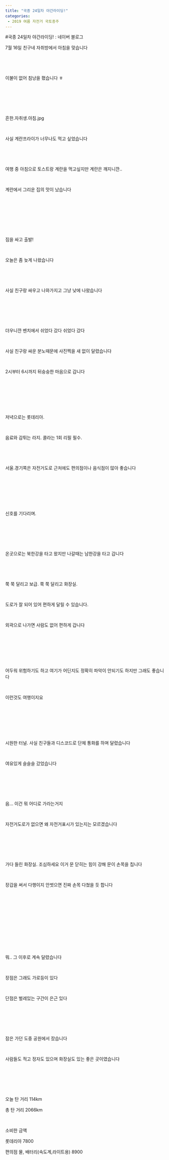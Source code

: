 ```yaml
---
title: "국종 24일차 야간라이딩!"
categories:
 - 2019 여름 자전거 국토종주
---
```

#국종 24일차 야간라이딩! : 네이버 블로그
<div class="wrap_rabbit pcol2 _param(1) _postViewArea221592966154" id="post-view221592966154">
<!-- Rabbit HTML --><div class="se-viewer se-theme-default" lang="ko-KR">
<!-- SE_DOC_HEADER_END -->
<div class="se-main-container">
<div class="se-component se-text se-l-default" id="SE-e1c076db-3268-4607-a613-4c12db84ee5c">
<div class="se-component-content">
<div class="se-section se-section-text se-l-default">
<div class="se-module se-module-text"><!-- SE-TEXT { --><p class="se-text-paragraph se-text-paragraph-align-" id="SE-60f5cee5-06f6-43fb-993e-7bac69506a27" style=""><span class="se-fs- se-ff-" id="SE-f80e57f4-1355-4517-b7be-09fb26049b82" style="">7월 16일 친구네 자취방에서 아침을 맞습니다</span></p><!-- } SE-TEXT --><!-- SE-TEXT { --><p class="se-text-paragraph se-text-paragraph-align-" id="SE-de586cf6-dc73-4019-99da-df51dede280b" style=""><span class="se-fs- se-ff-" id="SE-5d3bfe40-6d00-45fd-8677-87690f274d4a" style="">​</span></p><!-- } SE-TEXT --></div>
</div>
</div>
</div> <div class="se-component se-image se-l-default" id="SE-6e0d2f92-5d29-4f56-9afb-affd9349dd02">
<div class="se-component-content se-component-content-fit">
<div class="se-section se-section-image se-l-default se-section-align-">
<a class="se-module se-module-image __se_image_link __se_link" data-linkdata='{"id" : "SE-6e0d2f92-5d29-4f56-9afb-affd9349dd02", "src" : "https://postfiles.pstatic.net/MjAxOTA3MjJfNjQg/MDAxNTYzNzkyNzQ3Nzk0.pVGHLXIDqh_KLB9o9grx01T6Fj5rwHZs7n7s2G1at9Eg.9ve-BYwSg1542ltAL5sQo9LPvnTTHvI6XqKP_-KpDokg.JPEG.dls32208/20190716_022103.jpg", "linkUse" : "false", "link" : ""}' data-linktype="img" href="#" onclick="return false;" style=" ">
<img alt="" class="se-image-resource" data-height="1232" data-lazy-src="https://postfiles.pstatic.net/MjAxOTA3MjJfNjQg/MDAxNTYzNzkyNzQ3Nzk0.pVGHLXIDqh_KLB9o9grx01T6Fj5rwHZs7n7s2G1at9Eg.9ve-BYwSg1542ltAL5sQo9LPvnTTHvI6XqKP_-KpDokg.JPEG.dls32208/20190716_022103.jpg?type=w966" data-width="693" src="https://raw.githubusercontent.com/rage147-OwO/rage147-OwO.github.io/master/_images/images/2019-7-23-국종 24일차 야간라이딩!/0.jpg">
</img></a> </div>
</div>
</div> <div class="se-component se-text se-l-default" id="SE-d3a5a731-e25f-4577-92df-709512059a50">
<div class="se-component-content">
<div class="se-section se-section-text se-l-default">
<div class="se-module se-module-text"><!-- SE-TEXT { --><p class="se-text-paragraph se-text-paragraph-align-" id="SE-c2b13d65-5585-4669-aea7-9647e88e6c70" style=""><span class="se-fs- se-ff-" id="SE-f2a4a55c-f291-4d93-9af4-6f935cc50156" style="">이불이 없어 침낭을 폈습니다 ㅎ</span></p><!-- } SE-TEXT --><!-- SE-TEXT { --><p class="se-text-paragraph se-text-paragraph-align-" id="SE-44fec364-3a39-4ba1-8d76-1feab66a7fab" style=""><span class="se-fs- se-ff-" id="SE-ead68c23-2c1e-47fc-9374-95d00b98a701" style="">​</span></p><!-- } SE-TEXT --><!-- SE-TEXT { --><p class="se-text-paragraph se-text-paragraph-align-" id="SE-3790f23d-f42f-4290-9c6a-86cf6dd6109f" style=""><span class="se-fs- se-ff-" id="SE-489e882b-c153-4d98-a36c-65207d4b52ff" style="">​</span></p><!-- } SE-TEXT --></div>
</div>
</div>
</div> <div class="se-component se-image se-l-default" id="SE-5a208364-db99-42b1-8417-269b80f63e0c">
<div class="se-component-content se-component-content-fit">
<div class="se-section se-section-image se-l-default se-section-align-">
<a class="se-module se-module-image __se_image_link __se_link" data-linkdata='{"id" : "SE-5a208364-db99-42b1-8417-269b80f63e0c", "src" : "https://postfiles.pstatic.net/MjAxOTA3MjJfMTY4/MDAxNTYzNzkyNzUwMzQ5.6vusdwH9wuo6eOU04H5xmPVbUxHOERoBLVIYcRtnPmUg.gVEcJuXx78lV4F86KS5bgZKUxAA8ATudpTOo4KtPNAEg.JPEG.dls32208/20190716_133126.jpg", "linkUse" : "false", "link" : ""}' data-linktype="img" href="#" onclick="return false;" style=" ">
<img alt="" class="se-image-resource" data-height="1232" data-lazy-src="https://postfiles.pstatic.net/MjAxOTA3MjJfMTY4/MDAxNTYzNzkyNzUwMzQ5.6vusdwH9wuo6eOU04H5xmPVbUxHOERoBLVIYcRtnPmUg.gVEcJuXx78lV4F86KS5bgZKUxAA8ATudpTOo4KtPNAEg.JPEG.dls32208/20190716_133126.jpg?type=w966" data-width="693" src="https://raw.githubusercontent.com/rage147-OwO/rage147-OwO.github.io/master/_images/images/2019-7-23-국종 24일차 야간라이딩!/1.jpg">
</img></a> </div>
</div>
</div> <div class="se-component se-text se-l-default" id="SE-ade3651f-66b8-498e-b2de-0f87a72cf5ef">
<div class="se-component-content">
<div class="se-section se-section-text se-l-default">
<div class="se-module se-module-text"><!-- SE-TEXT { --><p class="se-text-paragraph se-text-paragraph-align-" id="SE-53fd294d-2c62-4bcc-8d06-673fe4af3299" style=""><span class="se-fs- se-ff-" id="SE-5645be4f-bc02-4d7c-8a17-e450ae2febf4" style="">흔한.자취생.아침.jpg</span></p><!-- } SE-TEXT --><!-- SE-TEXT { --><p class="se-text-paragraph se-text-paragraph-align-" id="SE-5c0aa268-879a-4d52-9e5d-605994c8aa47" style=""><span class="se-fs- se-ff-" id="SE-c91ec35a-4cc6-43a5-a6c6-4ebc65426a47" style="">​</span></p><!-- } SE-TEXT --><!-- SE-TEXT { --><p class="se-text-paragraph se-text-paragraph-align-" id="SE-9abd9a25-8cd5-41e9-a638-c97c00003e79" style=""><span class="se-fs- se-ff-" id="SE-1c284af2-172d-4833-98e6-721b482dc018" style="">사실 계란프라이가 너무나도 먹고 싶었습니다</span></p><!-- } SE-TEXT --><!-- SE-TEXT { --><p class="se-text-paragraph se-text-paragraph-align-" id="SE-62606d51-eb09-4f74-af25-007c3d99ea5c" style=""><span class="se-fs- se-ff-" id="SE-a8622d7b-549c-4998-b725-06596e32da0f" style="">​</span></p><!-- } SE-TEXT --><!-- SE-TEXT { --><p class="se-text-paragraph se-text-paragraph-align-" id="SE-fbda34a5-a5c6-44f6-bf95-1e88ab7b703e" style=""><span class="se-fs- se-ff-" id="SE-e08e8123-c752-4712-afc9-eefe45f3547b" style="">​</span></p><!-- } SE-TEXT --><!-- SE-TEXT { --><p class="se-text-paragraph se-text-paragraph-align-" id="SE-b72ca21f-589a-4a6a-8daa-29738f4c6f61" style=""><span class="se-fs- se-ff-" id="SE-65567a10-2b31-40d8-9e6f-b7a4e9f30469" style="">여행 중 아침으로 토스트랑 계란을 먹고싶지만 계란은 깨지니깐..</span></p><!-- } SE-TEXT --><!-- SE-TEXT { --><p class="se-text-paragraph se-text-paragraph-align-" id="SE-ab720623-96d6-4149-9c06-b3b2821ba5e8" style=""><span class="se-fs- se-ff-" id="SE-bc186b02-36bc-4893-84a7-1b57959190c2" style="">​</span></p><!-- } SE-TEXT --><!-- SE-TEXT { --><p class="se-text-paragraph se-text-paragraph-align-" id="SE-8a33cd71-1fe6-4e78-b0b8-d290fa043f3b" style=""><span class="se-fs- se-ff-" id="SE-53227eb7-fa4b-48ca-b0d1-058d266b15d3" style="">계란에서 그리운 집의 맛이 났습니다</span></p><!-- } SE-TEXT --><!-- SE-TEXT { --><p class="se-text-paragraph se-text-paragraph-align-" id="SE-a45f2155-97e1-481d-8293-ca86cb141224" style=""><span class="se-fs- se-ff-" id="SE-88b2de9d-8183-4041-a61b-80a72422a8b7" style="">​</span></p><!-- } SE-TEXT --><!-- SE-TEXT { --><p class="se-text-paragraph se-text-paragraph-align-" id="SE-7e5f475f-1a01-4e48-949d-7580af53ac21" style=""><span class="se-fs- se-ff-" id="SE-1e916746-6aba-4385-a912-59d5b3ecbe95" style="">​</span></p><!-- } SE-TEXT --><!-- SE-TEXT { --><p class="se-text-paragraph se-text-paragraph-align-" id="SE-ee1decd8-7b40-4e0a-b22a-5ac76f269c75" style=""><span class="se-fs- se-ff-" id="SE-9cd5329a-6736-4710-819c-5bcab05d2214" style="">​</span></p><!-- } SE-TEXT --></div>
</div>
</div>
</div> <div class="se-component se-image se-l-default" id="SE-103f06d6-8de8-43ce-b203-d82af9d03c42">
<div class="se-component-content se-component-content-fit">
<div class="se-section se-section-image se-l-default se-section-align-">
<a class="se-module se-module-image __se_image_link __se_link" data-linkdata='{"id" : "SE-103f06d6-8de8-43ce-b203-d82af9d03c42", "src" : "https://postfiles.pstatic.net/MjAxOTA3MjJfNiAg/MDAxNTYzNzkyNzUxODY3.qbPeqfxUY9p0EYaAYEBgtPNyzIKuTLLQ5dlPpmpGV6Mg.51-U3EzGBjvmTm3we9nI_ZDWX8sV4JjM4wFslZoNfu0g.JPEG.dls32208/20190716_154424.jpg", "linkUse" : "false", "link" : ""}' data-linktype="img" href="#" onclick="return false;" style=" ">
<img alt="" class="se-image-resource" data-height="1232" data-lazy-src="https://postfiles.pstatic.net/MjAxOTA3MjJfNiAg/MDAxNTYzNzkyNzUxODY3.qbPeqfxUY9p0EYaAYEBgtPNyzIKuTLLQ5dlPpmpGV6Mg.51-U3EzGBjvmTm3we9nI_ZDWX8sV4JjM4wFslZoNfu0g.JPEG.dls32208/20190716_154424.jpg?type=w966" data-width="693" src="https://raw.githubusercontent.com/rage147-OwO/rage147-OwO.github.io/master/_images/images/2019-7-23-국종 24일차 야간라이딩!/2.jpg">
</img></a> </div>
</div>
</div> <div class="se-component se-text se-l-default" id="SE-3acd7157-8359-4cc5-b519-6e42eb1e3e52">
<div class="se-component-content">
<div class="se-section se-section-text se-l-default">
<div class="se-module se-module-text"><!-- SE-TEXT { --><p class="se-text-paragraph se-text-paragraph-align-" id="SE-3411aac6-7e1e-4520-90e0-7138fbea6cac" style=""><span class="se-fs- se-ff-" id="SE-f05f2d2c-f726-4adb-9a6d-6f9a80e7097d" style="">짐을 싸고 출발!</span></p><!-- } SE-TEXT --><!-- SE-TEXT { --><p class="se-text-paragraph se-text-paragraph-align-" id="SE-00673cb7-0486-45ce-bb23-629cc5d53aad" style=""><span class="se-fs- se-ff-" id="SE-e2ceeb62-6b23-4f2d-8c36-b7feb03c3074" style="">​</span></p><!-- } SE-TEXT --><!-- SE-TEXT { --><p class="se-text-paragraph se-text-paragraph-align-" id="SE-c97617c1-4c67-48fe-a68f-a002fec1fa1a" style=""><span class="se-fs- se-ff-" id="SE-97aa050c-16eb-4f08-8f98-58838041872c" style="">오늘은 좀 늦게 나왔습니다</span></p><!-- } SE-TEXT --><!-- SE-TEXT { --><p class="se-text-paragraph se-text-paragraph-align-" id="SE-549a50d4-7fae-4a9f-a443-2ffe1ae89d49" style=""><span class="se-fs- se-ff-" id="SE-d0bc760c-f067-41d0-b881-4ffc638489ac" style="">​</span></p><!-- } SE-TEXT --><!-- SE-TEXT { --><p class="se-text-paragraph se-text-paragraph-align-" id="SE-d8d05fff-addd-4646-83b7-ffbc221cf8ef" style=""><span class="se-fs- se-ff-" id="SE-3ad8094c-62ed-4190-b0f8-1286ea9c4599" style="">​</span></p><!-- } SE-TEXT --><!-- SE-TEXT { --><p class="se-text-paragraph se-text-paragraph-align-" id="SE-d3568089-914d-4b83-9eeb-ec036a298558" style=""><span class="se-fs- se-ff-" id="SE-57a61f98-facd-44d0-92f5-f867e2fd7bee" style="">사실 친구랑 싸우고 나와가지고 그냥 낮에 나왔습니다</span></p><!-- } SE-TEXT --><!-- SE-TEXT { --><p class="se-text-paragraph se-text-paragraph-align-" id="SE-36235492-60a7-4c6e-b4bb-26448de664a2" style=""><span class="se-fs- se-ff-" id="SE-36bedaab-a482-4fae-a192-a30fa30aef4c" style="">​</span></p><!-- } SE-TEXT --><!-- SE-TEXT { --><p class="se-text-paragraph se-text-paragraph-align-" id="SE-4b8786ae-a13a-4f70-b74e-734caaafb5f7" style=""><span class="se-fs- se-ff-" id="SE-1d192a74-046c-46c5-b826-98ebd79aa321" style="">​</span></p><!-- } SE-TEXT --></div>
</div>
</div>
</div> <div class="se-component se-image se-l-default" id="SE-e9cb8312-9292-44dc-a629-891f4e55680a">
<div class="se-component-content se-component-content-fit">
<div class="se-section se-section-image se-l-default se-section-align-">
<a class="se-module se-module-image __se_image_link __se_link" data-linkdata='{"id" : "SE-e9cb8312-9292-44dc-a629-891f4e55680a", "src" : "https://postfiles.pstatic.net/MjAxOTA3MjJfMjUw/MDAxNTYzNzkyNzUzOTEy.kn0mm3DZj6Q2tBSvhRlLZLsl0sRx7E0-aj6bTrvGPzIg.n2cgzDbeHY6mw9xPTPeE0r_tWDJsdzEhXlhb_i36PLAg.JPEG.dls32208/20190716_170705.jpg", "linkUse" : "false", "link" : ""}' data-linktype="img" href="#" onclick="return false;" style=" ">
<img alt="" class="se-image-resource" data-height="389" data-lazy-src="https://postfiles.pstatic.net/MjAxOTA3MjJfMjUw/MDAxNTYzNzkyNzUzOTEy.kn0mm3DZj6Q2tBSvhRlLZLsl0sRx7E0-aj6bTrvGPzIg.n2cgzDbeHY6mw9xPTPeE0r_tWDJsdzEhXlhb_i36PLAg.JPEG.dls32208/20190716_170705.jpg?type=w966" data-width="693" src="https://raw.githubusercontent.com/rage147-OwO/rage147-OwO.github.io/master/_images/images/2019-7-23-국종 24일차 야간라이딩!/3.jpg">
</img></a> </div>
</div>
</div> <div class="se-component se-text se-l-default" id="SE-2068877b-9205-47c3-833f-086057160d94">
<div class="se-component-content">
<div class="se-section se-section-text se-l-default">
<div class="se-module se-module-text"><!-- SE-TEXT { --><p class="se-text-paragraph se-text-paragraph-align-" id="SE-c1ef0a27-1d16-404b-894d-12c4318bba7e" style=""><span class="se-fs- se-ff-" id="SE-688852f1-7494-49b4-94ea-27b8f651c541" style="">더우니깐 벤치에서 쉬었다 갔다 쉬었다 갔다</span></p><!-- } SE-TEXT --><!-- SE-TEXT { --><p class="se-text-paragraph se-text-paragraph-align-" id="SE-28fe957d-c7ee-45da-bb0a-9e6a28f24612" style=""><span class="se-fs- se-ff-" id="SE-c50c3266-cd94-4d4f-90c9-57323994b225" style="">​</span></p><!-- } SE-TEXT --><!-- SE-TEXT { --><p class="se-text-paragraph se-text-paragraph-align-" id="SE-cf42c337-35f1-462d-9b07-f4a6aa829afd" style=""><span class="se-fs- se-ff-" id="SE-94424bc3-b3fc-4a0a-868c-bd9b7f0ac282" style="">사실 친구랑 싸운 분노때문에 사진찍을 새 없이 달렸습니다</span></p><!-- } SE-TEXT --><!-- SE-TEXT { --><p class="se-text-paragraph se-text-paragraph-align-" id="SE-3118ea9e-e16b-44e9-8758-1212a42a359d" style=""><span class="se-fs- se-ff-" id="SE-bc9f383b-c68d-45ae-9188-df6920bee6aa" style="">​</span></p><!-- } SE-TEXT --><!-- SE-TEXT { --><p class="se-text-paragraph se-text-paragraph-align-" id="SE-cb7ecfac-0275-4963-a658-83a57f0d6fcc" style=""><span class="se-fs- se-ff-" id="SE-cc98ebf3-1dfb-4321-a0a0-4cef7ffee897" style="">2시부터 6시까지 뒤숭숭한 마음으로 갑니다</span></p><!-- } SE-TEXT --><!-- SE-TEXT { --><p class="se-text-paragraph se-text-paragraph-align-" id="SE-f58d351c-39ca-4c2e-be3b-2f19375c5054" style=""><span class="se-fs- se-ff-" id="SE-52eb4c18-f4a4-4aa5-a822-5d2124535e25" style="">​</span></p><!-- } SE-TEXT --><!-- SE-TEXT { --><p class="se-text-paragraph se-text-paragraph-align-" id="SE-ec2949dc-b048-4484-beb8-3ea8a05ed0cd" style=""><span class="se-fs- se-ff-" id="SE-34b13599-0940-4f1a-b3cf-f9c3f289b272" style="">​</span></p><!-- } SE-TEXT --></div>
</div>
</div>
</div> <div class="se-component se-image se-l-default" id="SE-c1bf90e2-755e-4e4e-9570-4f1d29c6cb56">
<div class="se-component-content se-component-content-fit">
<div class="se-section se-section-image se-l-default se-section-align-">
<a class="se-module se-module-image __se_image_link __se_link" data-linkdata='{"id" : "SE-c1bf90e2-755e-4e4e-9570-4f1d29c6cb56", "src" : "https://postfiles.pstatic.net/MjAxOTA3MjJfOTEg/MDAxNTYzNzkyNzU0OTM3.Ktn3ZFHIaaWvK5wRjUNQX-StmjmWsLHujiFy3cyIGxEg.Lo9mNOvMfWcvNM0iTrI06fj4yqBefsKWXZstAqFVpEAg.JPEG.dls32208/20190716_184737.jpg", "linkUse" : "false", "link" : ""}' data-linktype="img" href="#" onclick="return false;" style=" ">
<img alt="" class="se-image-resource" data-height="389" data-lazy-src="https://postfiles.pstatic.net/MjAxOTA3MjJfOTEg/MDAxNTYzNzkyNzU0OTM3.Ktn3ZFHIaaWvK5wRjUNQX-StmjmWsLHujiFy3cyIGxEg.Lo9mNOvMfWcvNM0iTrI06fj4yqBefsKWXZstAqFVpEAg.JPEG.dls32208/20190716_184737.jpg?type=w966" data-width="693" src="https://raw.githubusercontent.com/rage147-OwO/rage147-OwO.github.io/master/_images/images/2019-7-23-국종 24일차 야간라이딩!/4.jpg"/>
</a> </div>
</div>
</div> <div class="se-component se-image se-l-default" id="SE-4961d6e3-dfaa-425d-925a-134319ce0266">
<div class="se-component-content se-component-content-fit">
<div class="se-section se-section-image se-l-default se-section-align-">
<a class="se-module se-module-image __se_image_link __se_link" data-linkdata='{"id" : "SE-4961d6e3-dfaa-425d-925a-134319ce0266", "src" : "https://postfiles.pstatic.net/MjAxOTA3MjJfMjEw/MDAxNTYzNzkyNzU2MDI0.H_V9sEnwoWfuLeJUPCK_7KBiNnUWgbfDbkGHRZCi2SMg.JD4Kw-BOhaDpr1yLY3ovoEeWksqZ-xsGltWVJU2OgZEg.JPEG.dls32208/20190716_185740.jpg", "linkUse" : "false", "link" : ""}' data-linktype="img" href="#" onclick="return false;" style=" ">
<img alt="" class="se-image-resource" data-height="389" data-lazy-src="https://postfiles.pstatic.net/MjAxOTA3MjJfMjEw/MDAxNTYzNzkyNzU2MDI0.H_V9sEnwoWfuLeJUPCK_7KBiNnUWgbfDbkGHRZCi2SMg.JD4Kw-BOhaDpr1yLY3ovoEeWksqZ-xsGltWVJU2OgZEg.JPEG.dls32208/20190716_185740.jpg?type=w966" data-width="693" src="https://raw.githubusercontent.com/rage147-OwO/rage147-OwO.github.io/master/_images/images/2019-7-23-국종 24일차 야간라이딩!/5.jpg"/>
</a> </div>
</div>
</div> <div class="se-component se-text se-l-default" id="SE-f275854d-785b-42e4-8f10-4452572b684a">
<div class="se-component-content">
<div class="se-section se-section-text se-l-default">
<div class="se-module se-module-text"><!-- SE-TEXT { --><p class="se-text-paragraph se-text-paragraph-align-" id="SE-b9935cbd-a9a7-4548-83f5-1c376731da84" style=""><span class="se-fs- se-ff-" id="SE-a33f8a66-250c-42ac-b706-1f4144955bed" style="">저녁으로는 롯데리아.</span></p><!-- } SE-TEXT --><!-- SE-TEXT { --><p class="se-text-paragraph se-text-paragraph-align-" id="SE-a06bdbf3-2e96-4394-9ee5-56b2271f9e10" style=""><span class="se-fs- se-ff-" id="SE-5e6a8882-5273-486c-abd2-277ca27d6837" style="">​</span></p><!-- } SE-TEXT --><!-- SE-TEXT { --><p class="se-text-paragraph se-text-paragraph-align-" id="SE-6dcb0187-110d-4f04-b2fe-8bff5bfebbc9" style=""><span class="se-fs- se-ff-" id="SE-f253ac4a-e248-4147-88a9-fa74b9fce8db" style="">음료와 감튀는 라지. 콜라는 1회 리필 필수.</span></p><!-- } SE-TEXT --><!-- SE-TEXT { --><p class="se-text-paragraph se-text-paragraph-align-" id="SE-48b59a8d-1607-4eb2-9a5e-d8af28f8d1a0" style=""><span class="se-fs- se-ff-" id="SE-8acee549-9934-4ca0-b7eb-8c17d68f331f" style="">​</span></p><!-- } SE-TEXT --><!-- SE-TEXT { --><p class="se-text-paragraph se-text-paragraph-align-" id="SE-434a7e3d-174e-496b-8bd0-af88646787f6" style=""><span class="se-fs- se-ff-" id="SE-d0c349ea-5e42-42a6-8a00-48d15d9edf95" style="">​</span></p><!-- } SE-TEXT --><!-- SE-TEXT { --><p class="se-text-paragraph se-text-paragraph-align-" id="SE-37f8d416-cb20-425a-b8a5-593be36fd651" style=""><span class="se-fs- se-ff-" id="SE-d0c9e123-b663-4042-bc1c-cfa4fc4ae09c" style="">서울.경기쪽은 자전거도로 근처에도 편의점이나 음식점이 많아 좋습니다</span></p><!-- } SE-TEXT --><!-- SE-TEXT { --><p class="se-text-paragraph se-text-paragraph-align-" id="SE-1de6360f-14a3-4a5f-aa3d-9d8ea8b0a05b" style=""><span class="se-fs- se-ff-" id="SE-31f73e57-3823-43ae-b3ad-e1f7a5a75868" style="">​</span></p><!-- } SE-TEXT --><!-- SE-TEXT { --><p class="se-text-paragraph se-text-paragraph-align-" id="SE-1147c0a3-d212-488b-955b-2216d70a479b" style=""><span class="se-fs- se-ff-" id="SE-5e2dc1c5-6645-40be-b192-d36b5c6a8fb2" style="">​</span></p><!-- } SE-TEXT --></div>
</div>
</div>
</div> <div class="se-component se-image se-l-default" id="SE-533e5896-13fd-4075-b2bc-426a3058895b">
<div class="se-component-content se-component-content-fit">
<div class="se-section se-section-image se-l-default se-section-align-">
<a class="se-module se-module-image __se_image_link __se_link" data-linkdata='{"id" : "SE-533e5896-13fd-4075-b2bc-426a3058895b", "src" : "https://postfiles.pstatic.net/MjAxOTA3MjJfMTQg/MDAxNTYzNzkyNzU3MTAw.xye2f7dbFF6tEY2r2vCnQRNNfL-BULYz55gqWtZtG1Ug.lklSE-IoTnKEj8Ce57qdt8EgUtUsa9Rg323UKkalSCMg.JPEG.dls32208/20190716_193016.jpg", "linkUse" : "false", "link" : ""}' data-linktype="img" href="#" onclick="return false;" style=" ">
<img alt="" class="se-image-resource" data-height="389" data-lazy-src="https://postfiles.pstatic.net/MjAxOTA3MjJfMTQg/MDAxNTYzNzkyNzU3MTAw.xye2f7dbFF6tEY2r2vCnQRNNfL-BULYz55gqWtZtG1Ug.lklSE-IoTnKEj8Ce57qdt8EgUtUsa9Rg323UKkalSCMg.JPEG.dls32208/20190716_193016.jpg?type=w966" data-width="693" src="https://raw.githubusercontent.com/rage147-OwO/rage147-OwO.github.io/master/_images/images/2019-7-23-국종 24일차 야간라이딩!/6.jpg"/>
</a> </div>
</div>
</div> <div class="se-component se-image se-l-default" id="SE-76dc8541-ce32-4a94-9338-cf15b49b8c2f">
<div class="se-component-content se-component-content-fit">
<div class="se-section se-section-image se-l-default se-section-align-">
<a class="se-module se-module-image __se_image_link __se_link" data-linkdata='{"id" : "SE-76dc8541-ce32-4a94-9338-cf15b49b8c2f", "src" : "https://postfiles.pstatic.net/MjAxOTA3MjJfODcg/MDAxNTYzNzkyNzU4MTkw.bl5wkhLtExRbIXEN8y__LhDsGvZgCVL6T7EEZxAGwtgg.7N2-Ms1N6yDuUrWbLu-owhwo9lotjPzK6Uz8m5dMlCkg.JPEG.dls32208/20190716_193021.jpg", "linkUse" : "false", "link" : ""}' data-linktype="img" href="#" onclick="return false;" style=" ">
<img alt="" class="se-image-resource" data-height="389" data-lazy-src="https://postfiles.pstatic.net/MjAxOTA3MjJfODcg/MDAxNTYzNzkyNzU4MTkw.bl5wkhLtExRbIXEN8y__LhDsGvZgCVL6T7EEZxAGwtgg.7N2-Ms1N6yDuUrWbLu-owhwo9lotjPzK6Uz8m5dMlCkg.JPEG.dls32208/20190716_193021.jpg?type=w966" data-width="693" src="https://raw.githubusercontent.com/rage147-OwO/rage147-OwO.github.io/master/_images/images/2019-7-23-국종 24일차 야간라이딩!/7.jpg"/>
</a> </div>
</div>
</div> <div class="se-component se-text se-l-default" id="SE-436f0e8e-9bf8-45f5-8eb6-5883a13c40db">
<div class="se-component-content">
<div class="se-section se-section-text se-l-default">
<div class="se-module se-module-text"><!-- SE-TEXT { --><p class="se-text-paragraph se-text-paragraph-align-" id="SE-d587dd46-05bf-4575-a01f-cad367d03470" style=""><span class="se-fs- se-ff-" id="SE-d47c5db5-6fd1-4e29-ba2e-e786e91c7416" style="">신호를 기다리며.</span></p><!-- } SE-TEXT --><!-- SE-TEXT { --><p class="se-text-paragraph se-text-paragraph-align-" id="SE-b0e00ad6-5e34-430c-a2bb-c9bfccef52ee" style=""><span class="se-fs- se-ff-" id="SE-9e5b2e3b-f12b-498e-b7fe-a69893cd0bfd" style="">​</span></p><!-- } SE-TEXT --><!-- SE-TEXT { --><p class="se-text-paragraph se-text-paragraph-align-" id="SE-c3a5a621-c510-4772-8a88-e3ee0a0ca6a9" style=""><span class="se-fs- se-ff-" id="SE-f7cc52ac-d0b8-4a7b-bbd6-939de3472c6d" style="">​</span></p><!-- } SE-TEXT --></div>
</div>
</div>
</div> <div class="se-component se-image se-l-default" id="SE-8847faf4-662d-433e-b066-1e12f63cc6c9">
<div class="se-component-content se-component-content-fit">
<div class="se-section se-section-image se-l-default se-section-align-">
<a class="se-module se-module-image __se_image_link __se_link" data-linkdata='{"id" : "SE-8847faf4-662d-433e-b066-1e12f63cc6c9", "src" : "https://postfiles.pstatic.net/MjAxOTA3MjJfMjM0/MDAxNTYzNzkyNzYwMzY1.P-H51E_nyVJe8HUx0trIUS1B2g3aTRQd0tdpe3gqezIg.o8chfk4OmMpc1Qc-TX7bRHQQBjdWH5yLT1N21s5Mnq4g.JPEG.dls32208/20190716_194516.jpg", "linkUse" : "false", "link" : ""}' data-linktype="img" href="#" onclick="return false;" style=" ">
<img alt="" class="se-image-resource" data-height="389" data-lazy-src="https://postfiles.pstatic.net/MjAxOTA3MjJfMjM0/MDAxNTYzNzkyNzYwMzY1.P-H51E_nyVJe8HUx0trIUS1B2g3aTRQd0tdpe3gqezIg.o8chfk4OmMpc1Qc-TX7bRHQQBjdWH5yLT1N21s5Mnq4g.JPEG.dls32208/20190716_194516.jpg?type=w966" data-width="693" src="https://raw.githubusercontent.com/rage147-OwO/rage147-OwO.github.io/master/_images/images/2019-7-23-국종 24일차 야간라이딩!/8.jpg"/>
</a> </div>
</div>
</div> <div class="se-component se-text se-l-default" id="SE-a4263be0-4ba1-41c9-9683-da85c34143f2">
<div class="se-component-content">
<div class="se-section se-section-text se-l-default">
<div class="se-module se-module-text"><!-- SE-TEXT { --><p class="se-text-paragraph se-text-paragraph-align-" id="SE-8c4ef249-8c82-4a22-a41a-a608e5e1b1b9" style=""><span class="se-fs- se-ff-" id="SE-d8e46368-2488-4bd4-b5c1-b333563cb2eb" style="">온곳으로는 북한강을 타고 왔지만 나갈때는 남한강을 타고 갑니다</span></p><!-- } SE-TEXT --><!-- SE-TEXT { --><p class="se-text-paragraph se-text-paragraph-align-" id="SE-57dc8d63-8f68-4435-af43-5505c17f1283" style=""><span class="se-fs- se-ff-" id="SE-9cb7518b-eaa4-4626-8714-b99a9e6ea4a3" style="">​</span></p><!-- } SE-TEXT --><!-- SE-TEXT { --><p class="se-text-paragraph se-text-paragraph-align-" id="SE-507083be-c58e-406e-b1b6-19c16af4d787" style=""><span class="se-fs- se-ff-" id="SE-36e749c0-966c-4543-927f-03845d2f8b81" style="">​</span></p><!-- } SE-TEXT --><!-- SE-TEXT { --><p class="se-text-paragraph se-text-paragraph-align-" id="SE-d0094684-6261-4a11-a6bd-707d3d4bb740" style=""><span class="se-fs- se-ff-" id="SE-b7c2f08c-9f7e-4761-b0b8-dfa222101028" style="">쭉 쭉 달리고 보급.  쭉 쭉 달리고 화장실.</span></p><!-- } SE-TEXT --><!-- SE-TEXT { --><p class="se-text-paragraph se-text-paragraph-align-" id="SE-1cce4edc-2484-4e9e-b818-e81b6eb7d138" style=""><span class="se-fs- se-ff-" id="SE-ee22573e-a621-4ba8-8764-03bb4a77d4eb" style="">​</span></p><!-- } SE-TEXT --><!-- SE-TEXT { --><p class="se-text-paragraph se-text-paragraph-align-" id="SE-14f19f1d-49f3-4c19-aeee-55a3bf0a0c87" style=""><span class="se-fs- se-ff-" id="SE-3f28ae04-c966-450d-aef6-0b89beb89b05" style="">도로가 잘 되어 있어 편하게 달릴 수 있습니다.</span></p><!-- } SE-TEXT --><!-- SE-TEXT { --><p class="se-text-paragraph se-text-paragraph-align-" id="SE-af034374-3052-4a39-ac59-15b320a7fcb2" style=""><span class="se-fs- se-ff-" id="SE-e2e69f4f-7af3-4955-82af-41536aace168" style="">​</span></p><!-- } SE-TEXT --><!-- SE-TEXT { --><p class="se-text-paragraph se-text-paragraph-align-" id="SE-7872367d-3522-4c07-9c0d-b328dbf4597e" style=""><span class="se-fs- se-ff-" id="SE-ae1118ab-1f79-485d-81e1-a18af6e84375" style="">외곽으로 나가면 사람도 없어 편하게 갑니다</span></p><!-- } SE-TEXT --><!-- SE-TEXT { --><p class="se-text-paragraph se-text-paragraph-align-" id="SE-7acd545d-e420-4d35-9d9c-a2a40793783d" style=""><span class="se-fs- se-ff-" id="SE-6c25decd-6765-4996-8731-608967501942" style="">​</span></p><!-- } SE-TEXT --><!-- SE-TEXT { --><p class="se-text-paragraph se-text-paragraph-align-" id="SE-c8c4cf51-7e25-4d1f-a21a-58afcce4ece1" style=""><span class="se-fs- se-ff-" id="SE-225fa528-30e1-49af-9406-c94f6d6f54ac" style="">​</span></p><!-- } SE-TEXT --></div>
</div>
</div>
</div> <div class="se-component se-image se-l-default" id="SE-6192cf77-c11d-4ed0-943d-75f875a1cde4">
<div class="se-component-content se-component-content-fit">
<div class="se-section se-section-image se-l-default se-section-align-">
<a class="se-module se-module-image __se_image_link __se_link" data-linkdata='{"id" : "SE-6192cf77-c11d-4ed0-943d-75f875a1cde4", "src" : "https://postfiles.pstatic.net/MjAxOTA3MjJfMTc3/MDAxNTYzNzkyNzYxMzU2.JCr-u42PK7UJKI4T4eM9GbYIPqA-tEKRSARk-wVao0gg.-l2dYwfJHv1a6RfLX5_DG1toz4z5UJXJtX3LubwODrkg.JPEG.dls32208/20190716_203441.jpg", "linkUse" : "false", "link" : ""}' data-linktype="img" href="#" onclick="return false;" style=" ">
<img alt="" class="se-image-resource" data-height="389" data-lazy-src="https://postfiles.pstatic.net/MjAxOTA3MjJfMTc3/MDAxNTYzNzkyNzYxMzU2.JCr-u42PK7UJKI4T4eM9GbYIPqA-tEKRSARk-wVao0gg.-l2dYwfJHv1a6RfLX5_DG1toz4z5UJXJtX3LubwODrkg.JPEG.dls32208/20190716_203441.jpg?type=w966" data-width="693" src="https://raw.githubusercontent.com/rage147-OwO/rage147-OwO.github.io/master/_images/images/2019-7-23-국종 24일차 야간라이딩!/9.jpg"/>
</a> </div>
</div>
</div> <div class="se-component se-image se-l-default" id="SE-bc445fb8-c724-44c4-a392-a75bbd07e683">
<div class="se-component-content se-component-content-fit">
<div class="se-section se-section-image se-l-default se-section-align-">
<a class="se-module se-module-image __se_image_link __se_link" data-linkdata='{"id" : "SE-bc445fb8-c724-44c4-a392-a75bbd07e683", "src" : "https://postfiles.pstatic.net/MjAxOTA3MjJfMTk5/MDAxNTYzNzkyNzYyNDM2.UgGU7bgU_7SEWYCznxUcaf1Pal2IM4q3g8ITI6k98HUg.a1dJ5bG9BJGmY9SZKXZS-uxFfdVjT1k8RFvhznYFYMog.JPEG.dls32208/20190716_203642.jpg", "linkUse" : "false", "link" : ""}' data-linktype="img" href="#" onclick="return false;" style=" ">
<img alt="" class="se-image-resource" data-height="389" data-lazy-src="https://postfiles.pstatic.net/MjAxOTA3MjJfMTk5/MDAxNTYzNzkyNzYyNDM2.UgGU7bgU_7SEWYCznxUcaf1Pal2IM4q3g8ITI6k98HUg.a1dJ5bG9BJGmY9SZKXZS-uxFfdVjT1k8RFvhznYFYMog.JPEG.dls32208/20190716_203642.jpg?type=w966" data-width="693" src="https://raw.githubusercontent.com/rage147-OwO/rage147-OwO.github.io/master/_images/images/2019-7-23-국종 24일차 야간라이딩!/10.jpg"/>
</a> </div>
</div>
</div> <div class="se-component se-text se-l-default" id="SE-e97f181b-1d2e-41e5-a625-f8d383a6277e">
<div class="se-component-content">
<div class="se-section se-section-text se-l-default">
<div class="se-module se-module-text"><!-- SE-TEXT { --><p class="se-text-paragraph se-text-paragraph-align-" id="SE-d69e2a76-0067-4c7c-a47a-10f66452ddd7" style=""><span class="se-fs- se-ff-" id="SE-0a005223-5d4b-4900-a947-8b84f2c5fca7" style="">어두워 위험하기도 하고 여기가 어딘지도 정확히 파악이 안되기도 하지만 그래도 좋습니다</span></p><!-- } SE-TEXT --><!-- SE-TEXT { --><p class="se-text-paragraph se-text-paragraph-align-" id="SE-b6fc0bd2-1c00-4777-81c7-707237a9d348" style=""><span class="se-fs- se-ff-" id="SE-eaef119d-76f4-4122-9c22-3b465c5add23" style="">​</span></p><!-- } SE-TEXT --><!-- SE-TEXT { --><p class="se-text-paragraph se-text-paragraph-align-" id="SE-0ef80689-7042-46ce-ab91-7727062eb538" style=""><span class="se-fs- se-ff-" id="SE-7d4f599e-8c2c-43d5-82ba-22ba2c35a2c6" style="">이런것도 여행이지요</span></p><!-- } SE-TEXT --><!-- SE-TEXT { --><p class="se-text-paragraph se-text-paragraph-align-" id="SE-34c94547-70a4-4b57-a1dd-4d2514000c46" style=""><span class="se-fs- se-ff-" id="SE-5ae6b032-fb0c-4975-9dc5-f270033de08b" style="">​</span></p><!-- } SE-TEXT --><!-- SE-TEXT { --><p class="se-text-paragraph se-text-paragraph-align-" id="SE-25bbf606-3ff6-4c4d-8eb7-de3ff3564bb2" style=""><span class="se-fs- se-ff-" id="SE-90a4f16b-af94-43d7-8470-a0fab3901725" style="">​</span></p><!-- } SE-TEXT --></div>
</div>
</div>
</div> <div class="se-component se-image se-l-default" id="SE-c8adb3d3-c28c-460f-8c2a-c10e3c064e01">
<div class="se-component-content se-component-content-fit">
<div class="se-section se-section-image se-l-default se-section-align-">
<a class="se-module se-module-image __se_image_link __se_link" data-linkdata='{"id" : "SE-c8adb3d3-c28c-460f-8c2a-c10e3c064e01", "src" : "https://postfiles.pstatic.net/MjAxOTA3MjJfMSAg/MDAxNTYzNzkyNzYzODE2.yfWg7pWMcn9zjS6aVfi2nexOn1F2_FNqypeSXhzrQWsg.UHYCG5jOqKVP9ApbtLGtC7BbpUMdgLmg4MKbADm161Qg.JPEG.dls32208/20190716_204746.jpg", "linkUse" : "false", "link" : ""}' data-linktype="img" href="#" onclick="return false;" style=" ">
<img alt="" class="se-image-resource" data-height="1232" data-lazy-src="https://postfiles.pstatic.net/MjAxOTA3MjJfMSAg/MDAxNTYzNzkyNzYzODE2.yfWg7pWMcn9zjS6aVfi2nexOn1F2_FNqypeSXhzrQWsg.UHYCG5jOqKVP9ApbtLGtC7BbpUMdgLmg4MKbADm161Qg.JPEG.dls32208/20190716_204746.jpg?type=w966" data-width="693" src="https://raw.githubusercontent.com/rage147-OwO/rage147-OwO.github.io/master/_images/images/2019-7-23-국종 24일차 야간라이딩!/11.jpg"/>
</a> </div>
</div>
</div> <div class="se-component se-image se-l-default" id="SE-ba75231a-6fec-48b1-b1d4-e571076d9736">
<div class="se-component-content se-component-content-fit">
<div class="se-section se-section-image se-l-default se-section-align-">
<a class="se-module se-module-image __se_image_link __se_link" data-linkdata='{"id" : "SE-ba75231a-6fec-48b1-b1d4-e571076d9736", "src" : "https://postfiles.pstatic.net/MjAxOTA3MjJfMjMw/MDAxNTYzNzkyNzY1MTg4.LdaGwJyFraUrjRRiryOXxu5zwKCQcexRSrjvDQld9Ggg.zyWd4ZaTcX5FhGik7d6qYoqsPqrEmoK2glNXqdFWQOIg.JPEG.dls32208/20190716_210059.jpg", "linkUse" : "false", "link" : ""}' data-linktype="img" href="#" onclick="return false;" style=" ">
<img alt="" class="se-image-resource" data-height="1232" data-lazy-src="https://postfiles.pstatic.net/MjAxOTA3MjJfMjMw/MDAxNTYzNzkyNzY1MTg4.LdaGwJyFraUrjRRiryOXxu5zwKCQcexRSrjvDQld9Ggg.zyWd4ZaTcX5FhGik7d6qYoqsPqrEmoK2glNXqdFWQOIg.JPEG.dls32208/20190716_210059.jpg?type=w966" data-width="693" src="https://raw.githubusercontent.com/rage147-OwO/rage147-OwO.github.io/master/_images/images/2019-7-23-국종 24일차 야간라이딩!/12.jpg"/>
</a> </div>
</div>
</div> <div class="se-component se-text se-l-default" id="SE-666ef554-2a0c-40ac-9954-85beb63b6ea9">
<div class="se-component-content">
<div class="se-section se-section-text se-l-default">
<div class="se-module se-module-text"><!-- SE-TEXT { --><p class="se-text-paragraph se-text-paragraph-align-" id="SE-2a81ff2b-69a4-4a41-a6bf-58450882734d" style=""><span class="se-fs- se-ff-" id="SE-0458c430-cb94-409c-bdb1-8d7ae19d104b" style="">시원한 터널. 사실 친구들과 디스코드로 단체 통화를 하며 달렸습니다</span></p><!-- } SE-TEXT --><!-- SE-TEXT { --><p class="se-text-paragraph se-text-paragraph-align-" id="SE-e980c399-25f4-4e48-afc5-8b8a071f3b50" style=""><span class="se-fs- se-ff-" id="SE-b7973676-af11-480c-a96e-de5b57f2eb1c" style="">​</span></p><!-- } SE-TEXT --><!-- SE-TEXT { --><p class="se-text-paragraph se-text-paragraph-align-" id="SE-cfab04c5-6f86-42b1-8ff4-e4eb7aee1911" style=""><span class="se-fs- se-ff-" id="SE-dd636f97-fc7c-47bc-9257-0e1d06e718ba" style="">여유있게 슬슬슬 갔었습니다</span></p><!-- } SE-TEXT --><!-- SE-TEXT { --><p class="se-text-paragraph se-text-paragraph-align-" id="SE-747fdcab-073d-4e46-bb32-52f3252ece91" style=""><span class="se-fs- se-ff-" id="SE-2fd757db-4b68-4433-b179-964805a020d0" style="">​</span></p><!-- } SE-TEXT --><!-- SE-TEXT { --><p class="se-text-paragraph se-text-paragraph-align-" id="SE-a2683369-a98a-4443-9be7-23064f5a5644" style=""><span class="se-fs- se-ff-" id="SE-efd9ddd2-3ba8-486f-bd09-bf6438e60f65" style="">​</span></p><!-- } SE-TEXT --></div>
</div>
</div>
</div> <div class="se-component se-image se-l-default" id="SE-3bd49e2f-5da8-457a-9905-7306b0cd42be">
<div class="se-component-content se-component-content-fit">
<div class="se-section se-section-image se-l-default se-section-align-">
<a class="se-module se-module-image __se_image_link __se_link" data-linkdata='{"id" : "SE-3bd49e2f-5da8-457a-9905-7306b0cd42be", "src" : "https://postfiles.pstatic.net/MjAxOTA3MjJfMTQz/MDAxNTYzNzkyNzY3NzQz.p4CLEB9XqZ5P5z3eJrQlQRnZ2phSIVf4v8K0kKr_fAsg.r0G_dcAJxPKan7Qo-TryP0dVuO-O4zZpwJNVBaEHfNgg.JPEG.dls32208/20190716_213602%280%29.jpg", "linkUse" : "false", "link" : ""}' data-linktype="img" href="#" onclick="return false;" style=" ">
<img alt="" class="se-image-resource" data-height="1232" data-lazy-src="https://postfiles.pstatic.net/MjAxOTA3MjJfMTQz/MDAxNTYzNzkyNzY3NzQz.p4CLEB9XqZ5P5z3eJrQlQRnZ2phSIVf4v8K0kKr_fAsg.r0G_dcAJxPKan7Qo-TryP0dVuO-O4zZpwJNVBaEHfNgg.JPEG.dls32208/20190716_213602%280%29.jpg?type=w966" data-width="693" src="https://raw.githubusercontent.com/rage147-OwO/rage147-OwO.github.io/master/_images/images/2019-7-23-국종 24일차 야간라이딩!/13.jpg"/>
</a> </div>
</div>
</div> <div class="se-component se-text se-l-default" id="SE-f38c1cbf-0145-443b-a46d-104c787383cb">
<div class="se-component-content">
<div class="se-section se-section-text se-l-default">
<div class="se-module se-module-text"><!-- SE-TEXT { --><p class="se-text-paragraph se-text-paragraph-align-" id="SE-11258166-0db6-47bd-8274-e30133fe0e28" style=""><span class="se-fs- se-ff-" id="SE-8cd00f08-9cdf-4cd6-8668-8e6b3f48589e" style="">음... 이건 뭐 어디로 가라는거지</span></p><!-- } SE-TEXT --><!-- SE-TEXT { --><p class="se-text-paragraph se-text-paragraph-align-" id="SE-62537e27-377e-4f1c-9a7c-eba94cdf91af" style=""><span class="se-fs- se-ff-" id="SE-d0df1496-0478-446d-a0e0-7f6a86b6657c" style="">​</span></p><!-- } SE-TEXT --><!-- SE-TEXT { --><p class="se-text-paragraph se-text-paragraph-align-" id="SE-5cb8848a-898c-4860-a069-9e912de9c441" style=""><span class="se-fs- se-ff-" id="SE-69647e6a-f7c6-49e0-88b8-9c5db30dc5f0" style="">자전거도로가 없으면 왜 자전거표시가 있는지는 모르겠습니다</span></p><!-- } SE-TEXT --><!-- SE-TEXT { --><p class="se-text-paragraph se-text-paragraph-align-" id="SE-32b15c23-6ef3-4883-abbf-4f181cbcd916" style=""><span class="se-fs- se-ff-" id="SE-372acb5f-4f71-458e-93dd-5fbf2db4d031" style="">​</span></p><!-- } SE-TEXT --><!-- SE-TEXT { --><p class="se-text-paragraph se-text-paragraph-align-" id="SE-a3de93e2-693c-4553-ba94-c5a913b19c8e" style=""><span class="se-fs- se-ff-" id="SE-2fa35a74-4ce5-41ac-b222-9c9b38e32a0e" style="">​</span></p><!-- } SE-TEXT --></div>
</div>
</div>
</div> <div class="se-component se-image se-l-default" id="SE-1d2246db-fedf-49b6-84a3-cadcd3ec1925">
<div class="se-component-content se-component-content-fit">
<div class="se-section se-section-image se-l-default se-section-align-">
<a class="se-module se-module-image __se_image_link __se_link" data-linkdata='{"id" : "SE-1d2246db-fedf-49b6-84a3-cadcd3ec1925", "src" : "https://postfiles.pstatic.net/MjAxOTA3MjJfMTUx/MDAxNTYzNzkyNzY5MDc0.yeAHw-7YGkpJ50f2gBQqEc7LzeT6huJW6d2jxTuFymog.gCcH1fBNLEMVTWCEvR7WwDjVysapi9eUS3dOKYVbE-Ug.JPEG.dls32208/20190716_214838.jpg", "linkUse" : "false", "link" : ""}' data-linktype="img" href="#" onclick="return false;" style=" ">
<img alt="" class="se-image-resource" data-height="1232" data-lazy-src="https://postfiles.pstatic.net/MjAxOTA3MjJfMTUx/MDAxNTYzNzkyNzY5MDc0.yeAHw-7YGkpJ50f2gBQqEc7LzeT6huJW6d2jxTuFymog.gCcH1fBNLEMVTWCEvR7WwDjVysapi9eUS3dOKYVbE-Ug.JPEG.dls32208/20190716_214838.jpg?type=w966" data-width="693" src="https://raw.githubusercontent.com/rage147-OwO/rage147-OwO.github.io/master/_images/images/2019-7-23-국종 24일차 야간라이딩!/14.jpg"/>
</a> </div>
</div>
</div> <div class="se-component se-text se-l-default" id="SE-d4520ef8-9ec5-4ca1-a262-a2bc0568ec89">
<div class="se-component-content">
<div class="se-section se-section-text se-l-default">
<div class="se-module se-module-text"><!-- SE-TEXT { --><p class="se-text-paragraph se-text-paragraph-align-" id="SE-a8a115fa-a50f-4fb2-8f2a-67edf9c5c372" style=""><span class="se-fs- se-ff-" id="SE-940d8826-7e7b-435a-8497-8313390494e1" style="">가다 들린 화장실. 조심하세요 이거 문 닫히는 힘이 강해 문이 손목을 칩니다</span></p><!-- } SE-TEXT --><!-- SE-TEXT { --><p class="se-text-paragraph se-text-paragraph-align-" id="SE-7320a76e-ef31-40bb-8eaa-5ada99783260" style=""><span class="se-fs- se-ff-" id="SE-900906e6-84bf-41e3-8f90-04902249cfe6" style="">​</span></p><!-- } SE-TEXT --><!-- SE-TEXT { --><p class="se-text-paragraph se-text-paragraph-align-" id="SE-1e533238-0a5e-4df9-bfe8-805e449c92da" style=""><span class="se-fs- se-ff-" id="SE-79e49632-0e7e-42cd-aa58-9fd2caff38f1" style="">장갑을 써서 다행이지 안썻으면 진짜 손목 다쳤을 듯 합니다</span></p><!-- } SE-TEXT --><!-- SE-TEXT { --><p class="se-text-paragraph se-text-paragraph-align-" id="SE-b12a5ba5-306b-46af-ba42-ed11892356e5" style=""><span class="se-fs- se-ff-" id="SE-c2d156ea-5b55-4660-8ba6-08ab460ce2d1" style="">​</span></p><!-- } SE-TEXT --><!-- SE-TEXT { --><p class="se-text-paragraph se-text-paragraph-align-" id="SE-481dcf0c-0ee4-4583-9126-9422fa616b9d" style=""><span class="se-fs- se-ff-" id="SE-9e850af1-4a38-4cc7-8c8a-926f9c5747a6" style="">​</span></p><!-- } SE-TEXT --></div>
</div>
</div>
</div> <div class="se-component se-image se-l-default" id="SE-08250d48-1f1b-4470-812c-50dead72a676">
<div class="se-component-content se-component-content-fit">
<div class="se-section se-section-image se-l-default se-section-align-">
<a class="se-module se-module-image __se_image_link __se_link" data-linkdata='{"id" : "SE-08250d48-1f1b-4470-812c-50dead72a676", "src" : "https://postfiles.pstatic.net/MjAxOTA3MjJfMjYz/MDAxNTYzNzkyNzcwNDI2.2wCWMN-2yNMOuowtIQb4D35gzGt5rAIte8MrjUovYgYg.brqfooUT75CHjeBSWnMUBwE3hei2wJ1Bjf-9O-lLhxkg.JPEG.dls32208/20190716_221302.jpg", "linkUse" : "false", "link" : ""}' data-linktype="img" href="#" onclick="return false;" style=" ">
<img alt="" class="se-image-resource" data-height="1232" data-lazy-src="https://postfiles.pstatic.net/MjAxOTA3MjJfMjYz/MDAxNTYzNzkyNzcwNDI2.2wCWMN-2yNMOuowtIQb4D35gzGt5rAIte8MrjUovYgYg.brqfooUT75CHjeBSWnMUBwE3hei2wJ1Bjf-9O-lLhxkg.JPEG.dls32208/20190716_221302.jpg?type=w966" data-width="693" src="https://raw.githubusercontent.com/rage147-OwO/rage147-OwO.github.io/master/_images/images/2019-7-23-국종 24일차 야간라이딩!/15.jpg"/>
</a> </div>
</div>
</div> <div class="se-component se-image se-l-default" id="SE-05333928-e63e-4847-aff1-f1b70b14bdea">
<div class="se-component-content se-component-content-fit">
<div class="se-section se-section-image se-l-default se-section-align-">
<a class="se-module se-module-image __se_image_link __se_link" data-linkdata='{"id" : "SE-05333928-e63e-4847-aff1-f1b70b14bdea", "src" : "https://postfiles.pstatic.net/MjAxOTA3MjJfNjkg/MDAxNTYzNzkyNzcxNzE2.uQCaP-iLyY2-12jwsZ9axeKEi-a-g9eZIt38aEN9TQEg.erjIDJRX0U5RFptCc9xCgqmsNCrC8NihZwEgS2GqUakg.JPEG.dls32208/20190716_223044.jpg", "linkUse" : "false", "link" : ""}' data-linktype="img" href="#" onclick="return false;" style=" ">
<img alt="" class="se-image-resource" data-height="1232" data-lazy-src="https://postfiles.pstatic.net/MjAxOTA3MjJfNjkg/MDAxNTYzNzkyNzcxNzE2.uQCaP-iLyY2-12jwsZ9axeKEi-a-g9eZIt38aEN9TQEg.erjIDJRX0U5RFptCc9xCgqmsNCrC8NihZwEgS2GqUakg.JPEG.dls32208/20190716_223044.jpg?type=w966" data-width="693" src="https://raw.githubusercontent.com/rage147-OwO/rage147-OwO.github.io/master/_images/images/2019-7-23-국종 24일차 야간라이딩!/16.jpg"/>
</a> </div>
</div>
</div> <div class="se-component se-image se-l-default" id="SE-5d8cf385-7ef2-4259-baf3-e934bfd25189">
<div class="se-component-content se-component-content-fit">
<div class="se-section se-section-image se-l-default se-section-align-">
<a class="se-module se-module-image __se_image_link __se_link" data-linkdata='{"id" : "SE-5d8cf385-7ef2-4259-baf3-e934bfd25189", "src" : "https://postfiles.pstatic.net/MjAxOTA3MjJfMjY0/MDAxNTYzNzkyNzczNDQ1.p8wV1GG-E7rwVaUBaya5GPxPqn6XxYAL-K9x4utGabwg.nxMCNk4GlVwAR-LTNjjqW7YajRwhr0qKBxfGATv_Ysgg.JPEG.dls32208/20190716_223609.jpg", "linkUse" : "false", "link" : ""}' data-linktype="img" href="#" onclick="return false;" style=" ">
<img alt="" class="se-image-resource" data-height="1232" data-lazy-src="https://postfiles.pstatic.net/MjAxOTA3MjJfMjY0/MDAxNTYzNzkyNzczNDQ1.p8wV1GG-E7rwVaUBaya5GPxPqn6XxYAL-K9x4utGabwg.nxMCNk4GlVwAR-LTNjjqW7YajRwhr0qKBxfGATv_Ysgg.JPEG.dls32208/20190716_223609.jpg?type=w966" data-width="693" src="https://raw.githubusercontent.com/rage147-OwO/rage147-OwO.github.io/master/_images/images/2019-7-23-국종 24일차 야간라이딩!/17.jpg"/>
</a> </div>
</div>
</div> <div class="se-component se-image se-l-default" id="SE-ab0b062a-5372-489e-9710-4fdb263ab5b1">
<div class="se-component-content se-component-content-fit">
<div class="se-section se-section-image se-l-default se-section-align-">
<a class="se-module se-module-image __se_image_link __se_link" data-linkdata='{"id" : "SE-ab0b062a-5372-489e-9710-4fdb263ab5b1", "src" : "https://postfiles.pstatic.net/MjAxOTA3MjJfMjg4/MDAxNTYzNzkyNzc0NzE0.4g8fiv4HsHka1XdvirtHpT-JyxB4gaEOZxrxxJ2r4GQg.4knNx37VN3mfnRuI4mJJ-SpBUiKqQIFqB5cp0nThxmkg.JPEG.dls32208/20190716_223755.jpg", "linkUse" : "false", "link" : ""}' data-linktype="img" href="#" onclick="return false;" style=" ">
<img alt="" class="se-image-resource" data-height="1232" data-lazy-src="https://postfiles.pstatic.net/MjAxOTA3MjJfMjg4/MDAxNTYzNzkyNzc0NzE0.4g8fiv4HsHka1XdvirtHpT-JyxB4gaEOZxrxxJ2r4GQg.4knNx37VN3mfnRuI4mJJ-SpBUiKqQIFqB5cp0nThxmkg.JPEG.dls32208/20190716_223755.jpg?type=w966" data-width="693" src="https://raw.githubusercontent.com/rage147-OwO/rage147-OwO.github.io/master/_images/images/2019-7-23-국종 24일차 야간라이딩!/18.jpg"/>
</a> </div>
</div>
</div> <div class="se-component se-image se-l-default" id="SE-8ef9a265-4c1f-4482-adc1-062a3fc00432">
<div class="se-component-content se-component-content-fit">
<div class="se-section se-section-image se-l-default se-section-align-">
<a class="se-module se-module-image __se_image_link __se_link" data-linkdata='{"id" : "SE-8ef9a265-4c1f-4482-adc1-062a3fc00432", "src" : "https://postfiles.pstatic.net/MjAxOTA3MjJfMjUy/MDAxNTYzNzkyNzc1OTU3.u73X0LLNUQBcZZb_QrazRua5OQhvQlMq1eYavPoWLdgg.2AJjAh2CfTiuXz-UlnekTDxajmbCtFxqWuYdlcBzml0g.JPEG.dls32208/20190716_224554.jpg", "linkUse" : "false", "link" : ""}' data-linktype="img" href="#" onclick="return false;" style=" ">
<img alt="" class="se-image-resource" data-height="1232" data-lazy-src="https://postfiles.pstatic.net/MjAxOTA3MjJfMjUy/MDAxNTYzNzkyNzc1OTU3.u73X0LLNUQBcZZb_QrazRua5OQhvQlMq1eYavPoWLdgg.2AJjAh2CfTiuXz-UlnekTDxajmbCtFxqWuYdlcBzml0g.JPEG.dls32208/20190716_224554.jpg?type=w966" data-width="693" src="https://raw.githubusercontent.com/rage147-OwO/rage147-OwO.github.io/master/_images/images/2019-7-23-국종 24일차 야간라이딩!/19.jpg"/>
</a> </div>
</div>
</div> <div class="se-component se-image se-l-default" id="SE-808263dd-0b3e-4573-8068-d753e8f20de6">
<div class="se-component-content se-component-content-fit">
<div class="se-section se-section-image se-l-default se-section-align-">
<a class="se-module se-module-image __se_image_link __se_link" data-linkdata='{"id" : "SE-808263dd-0b3e-4573-8068-d753e8f20de6", "src" : "https://postfiles.pstatic.net/MjAxOTA3MjJfMTM4/MDAxNTYzNzkyNzc3MjQz.ZH0exXDCe2bP24-ZxX_q7DGpB_bhSFPRQKo9B0WQEwIg.Ezdwl5v9w4YpJ5SGS2yWJ1S_S7I-s5d-wmddhWmSVxAg.JPEG.dls32208/20190716_224601.jpg", "linkUse" : "false", "link" : ""}' data-linktype="img" href="#" onclick="return false;" style=" ">
<img alt="" class="se-image-resource" data-height="1232" data-lazy-src="https://postfiles.pstatic.net/MjAxOTA3MjJfMTM4/MDAxNTYzNzkyNzc3MjQz.ZH0exXDCe2bP24-ZxX_q7DGpB_bhSFPRQKo9B0WQEwIg.Ezdwl5v9w4YpJ5SGS2yWJ1S_S7I-s5d-wmddhWmSVxAg.JPEG.dls32208/20190716_224601.jpg?type=w966" data-width="693" src="https://raw.githubusercontent.com/rage147-OwO/rage147-OwO.github.io/master/_images/images/2019-7-23-국종 24일차 야간라이딩!/20.jpg"/>
</a> </div>
</div>
</div> <div class="se-component se-image se-l-default" id="SE-599a0376-88bc-4a4a-88ff-6a958924373c">
<div class="se-component-content se-component-content-fit">
<div class="se-section se-section-image se-l-default se-section-align-">
<a class="se-module se-module-image __se_image_link __se_link" data-linkdata='{"id" : "SE-599a0376-88bc-4a4a-88ff-6a958924373c", "src" : "https://postfiles.pstatic.net/MjAxOTA3MjJfNjkg/MDAxNTYzNzkyNzc4NTYw.7noEfNucbXLqkmE2G0xJsx0hH8CZNA85nSAJ7J7qmpQg.vnosGWYjI-buWG9PVcT1s_tx301UMOPld9BN_BQaKZsg.JPEG.dls32208/20190716_224838.jpg", "linkUse" : "false", "link" : ""}' data-linktype="img" href="#" onclick="return false;" style=" ">
<img alt="" class="se-image-resource" data-height="1232" data-lazy-src="https://postfiles.pstatic.net/MjAxOTA3MjJfNjkg/MDAxNTYzNzkyNzc4NTYw.7noEfNucbXLqkmE2G0xJsx0hH8CZNA85nSAJ7J7qmpQg.vnosGWYjI-buWG9PVcT1s_tx301UMOPld9BN_BQaKZsg.JPEG.dls32208/20190716_224838.jpg?type=w966" data-width="693" src="https://raw.githubusercontent.com/rage147-OwO/rage147-OwO.github.io/master/_images/images/2019-7-23-국종 24일차 야간라이딩!/21.jpg"/>
</a> </div>
</div>
</div> <div class="se-component se-text se-l-default" id="SE-7573b637-9886-44ac-ac19-6852355f55a5">
<div class="se-component-content">
<div class="se-section se-section-text se-l-default">
<div class="se-module se-module-text"><!-- SE-TEXT { --><p class="se-text-paragraph se-text-paragraph-align-" id="SE-6bcd52cd-5c7e-417f-bafe-4745d3d3e6e2" style=""><span class="se-fs- se-ff-" id="SE-2d9ffe0a-1553-43dd-a210-c5a5b8bc5319" style="">뭐.. 그 이후로 계속 달렸습니다</span></p><!-- } SE-TEXT --><!-- SE-TEXT { --><p class="se-text-paragraph se-text-paragraph-align-" id="SE-de56c42c-2a47-4cd3-a082-76e6f740440a" style=""><span class="se-fs- se-ff-" id="SE-00fd0ad5-7fd2-4537-82ef-3ad217dbb160" style="">​</span></p><!-- } SE-TEXT --><!-- SE-TEXT { --><p class="se-text-paragraph se-text-paragraph-align-" id="SE-2bfc95ba-5734-414f-96be-29c1f335dce8" style=""><span class="se-fs- se-ff-" id="SE-a26748b6-0f11-4e41-b9f8-55e322abc34e" style="">장점은 그래도 가로등이 있다</span></p><!-- } SE-TEXT --><!-- SE-TEXT { --><p class="se-text-paragraph se-text-paragraph-align-" id="SE-2c4606f0-6110-414e-8336-e4db67fed897" style=""><span class="se-fs- se-ff-" id="SE-3abf00be-317b-437c-ba09-03db14d709b9" style="">​</span></p><!-- } SE-TEXT --><!-- SE-TEXT { --><p class="se-text-paragraph se-text-paragraph-align-" id="SE-f7c4bb17-0ad9-4fa8-836c-0d65b31d29d4" style=""><span class="se-fs- se-ff-" id="SE-93ff6402-c376-4299-bec5-d3d57353a5a2" style="">단점은 벌레있는 구간이 은근 있다</span></p><!-- } SE-TEXT --><!-- SE-TEXT { --><p class="se-text-paragraph se-text-paragraph-align-" id="SE-93110b69-ccba-4dde-ab4a-0584527ea24a" style=""><span class="se-fs- se-ff-" id="SE-277d4bde-0740-4705-90f6-30089a4fb0d7" style="">​</span></p><!-- } SE-TEXT --><!-- SE-TEXT { --><p class="se-text-paragraph se-text-paragraph-align-" id="SE-bf059725-96e9-438e-97f1-bb6943033a75" style=""><span class="se-fs- se-ff-" id="SE-687cf778-236d-4e66-a76e-343e72372d3b" style="">​</span></p><!-- } SE-TEXT --><!-- SE-TEXT { --><p class="se-text-paragraph se-text-paragraph-align-" id="SE-b956cb90-b3cf-4a2b-bd17-a39852b085a1" style=""><span class="se-fs- se-ff-" id="SE-55eaf272-d5a5-4da3-a573-e2473170f67a" style="">​</span></p><!-- } SE-TEXT --><!-- SE-TEXT { --><p class="se-text-paragraph se-text-paragraph-align-" id="SE-95d4dec1-a17d-4199-89db-e6bec7ffbf42" style=""><span class="se-fs- se-ff-" id="SE-6ded34bc-a7a4-4126-9283-3831d984d9b0" style="">잠은 가던 도중 공원에서 잤습니다</span></p><!-- } SE-TEXT --><!-- SE-TEXT { --><p class="se-text-paragraph se-text-paragraph-align-" id="SE-0493b98f-74ee-4d8c-a37e-620fb5098216" style=""><span class="se-fs- se-ff-" id="SE-feacf6c2-0652-4b44-a89f-f795ba1d6a7e" style="">​</span></p><!-- } SE-TEXT --><!-- SE-TEXT { --><p class="se-text-paragraph se-text-paragraph-align-" id="SE-e55b8c28-a840-4b1a-859b-551b366e80fe" style=""><span class="se-fs- se-ff-" id="SE-7b9ad9ab-5c23-41cd-85bd-5871f66e7c83" style="">사람들도 적고 정자도 있으며 화장실도 있는 좋은 곳이였습니다</span></p><!-- } SE-TEXT --><!-- SE-TEXT { --><p class="se-text-paragraph se-text-paragraph-align-" id="SE-8dd3c46d-d9d6-406a-8a47-84c5b8cbc868" style=""><span class="se-fs- se-ff-" id="SE-b5c68970-eac1-4f4b-9b99-68d615ba2563" style="">​</span></p><!-- } SE-TEXT --><!-- SE-TEXT { --><p class="se-text-paragraph se-text-paragraph-align-" id="SE-42a596f4-fcc9-4bf7-87de-72f4ff79248f" style=""><span class="se-fs- se-ff-" id="SE-7b2b0f0d-dfbc-453e-92d5-5c45afa20834" style="">​</span></p><!-- } SE-TEXT --></div>
</div>
</div>
</div> <div class="se-component se-image se-l-default" id="SE-255a9a54-ef9a-47aa-a5eb-e6259eb172d2">
<div class="se-component-content se-component-content-normal">
<div class="se-section se-section-image se-l-default se-section-align-" style="max-width:519px;">
<a class="se-module se-module-image __se_image_link __se_link" data-linkdata='{"id" : "SE-255a9a54-ef9a-47aa-a5eb-e6259eb172d2", "src" : "https://postfiles.pstatic.net/MjAxOTA3MjNfMjgx/MDAxNTYzODQ3MDAxMjI5.cMFCnnZATaM6RZ90vC9R3XUrzgpvNFWTuynXmbGdfScg.FhpI3LE3UiMtMMAfPeUwYSuZ0JWgnAFgyTEWiAfNY78g.JPEG.dls32208/Screenshot_20190723-105620_Strava.jpg", "linkUse" : "false", "link" : ""}' data-linktype="img" href="#" onclick="return false;" style=" ">
<img alt="" class="se-image-resource" data-height="1097" data-lazy-src="https://postfiles.pstatic.net/MjAxOTA3MjNfMjgx/MDAxNTYzODQ3MDAxMjI5.cMFCnnZATaM6RZ90vC9R3XUrzgpvNFWTuynXmbGdfScg.FhpI3LE3UiMtMMAfPeUwYSuZ0JWgnAFgyTEWiAfNY78g.JPEG.dls32208/Screenshot_20190723-105620_Strava.jpg?type=w966" data-width="519" src="https://raw.githubusercontent.com/rage147-OwO/rage147-OwO.github.io/master/_images/images/2019-7-23-국종 24일차 야간라이딩!/22.jpg"/>
</a> </div>
</div>
</div> <div class="se-component se-text se-l-default" id="SE-63223fc1-666d-42eb-a15d-e905019673b0">
<div class="se-component-content">
<div class="se-section se-section-text se-l-default">
<div class="se-module se-module-text"><!-- SE-TEXT { --><p class="se-text-paragraph se-text-paragraph-align-" id="SE-d8787462-5057-45c6-96f9-4959527942d4" style=""><span class="se-fs- se-ff-" id="SE-aae52a65-5eed-4258-a3af-108fb5508d95" style="">오늘 탄 거리 114km</span></p><!-- } SE-TEXT --><!-- SE-TEXT { --><p class="se-text-paragraph se-text-paragraph-align-" id="SE-7f662e61-b20b-4912-b520-f9b832c07bef" style=""><span class="se-fs- se-ff-" id="SE-66e9c788-ec40-41e0-aea3-7026fc42b922" style="">총 탄 거리 2066km</span></p><!-- } SE-TEXT --><!-- SE-TEXT { --><p class="se-text-paragraph se-text-paragraph-align-" id="SE-1da9a4b5-17e2-42de-80ec-941037713a15" style=""><span class="se-fs- se-ff-" id="SE-02461f03-006d-41fb-b0b7-06e91b8ed1f6" style="">​</span></p><!-- } SE-TEXT --><!-- SE-TEXT { --><p class="se-text-paragraph se-text-paragraph-align-" id="SE-1fffcfde-76e2-4444-b820-915fc23f8fcc" style=""><span class="se-fs- se-ff-" id="SE-1cb28439-bef5-4435-b666-545b0d52531c" style="">소비한 금액</span></p><!-- } SE-TEXT --><!-- SE-TEXT { --><p class="se-text-paragraph se-text-paragraph-align-" id="SE-383278f1-d8f8-4af5-838c-92aeef299441" style=""><span class="se-fs- se-ff-" id="SE-2d3c98ee-0f00-44e2-babf-80dbdd1c49ec" style="">롯데리아 7800</span></p><!-- } SE-TEXT --><!-- SE-TEXT { --><p class="se-text-paragraph se-text-paragraph-align-" id="SE-5e40d244-b1cf-4d0d-91b5-f093490b792d" style=""><span class="se-fs- se-ff-" id="SE-75e94820-6562-4814-ad0d-ce8f491c5609" style="">편의점 물, 배터리(속도계,라이트용) 8900</span></p><!-- } SE-TEXT --></div>
</div>
</div>
</div> </div>
</div>
</div>